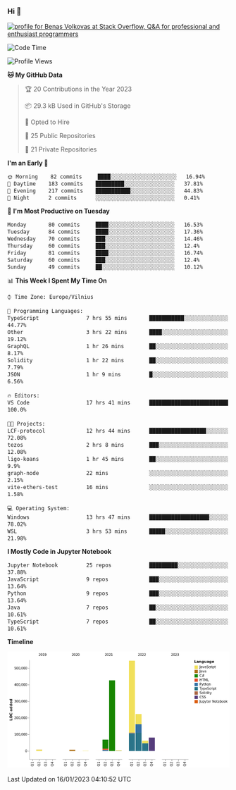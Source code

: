 ### Hi 👋
<a href="https://stackoverflow.com/users/14954249/benas-volkovas"><img src="https://stackoverflow.com/users/flair/14954249.png?theme=dark" width="208" height="58" alt="profile for Benas Volkovas at Stack Overflow, Q&amp;A for professional and enthusiast programmers" title="profile for Benas Volkovas at Stack Overflow, Q&amp;A for professional and enthusiast programmers"></a>

<!--START_SECTION:waka-->
![Code Time](http://img.shields.io/badge/Code%20Time-1%2C210%20hrs%2015%20mins-blue)

![Profile Views](http://img.shields.io/badge/Profile%20Views-5-blue)

**🐱 My GitHub Data** 

> 🏆 20 Contributions in the Year 2023
 > 
> 📦 29.3 kB Used in GitHub's Storage 
 > 
> 💼 Opted to Hire
 > 
> 📜 25 Public Repositories 
 > 
> 🔑 21 Private Repositories  
 > 
**I'm an Early 🐤** 

```text
🌞 Morning    82 commits     ████░░░░░░░░░░░░░░░░░░░░░   16.94% 
🌆 Daytime    183 commits    █████████░░░░░░░░░░░░░░░░   37.81% 
🌃 Evening    217 commits    ███████████░░░░░░░░░░░░░░   44.83% 
🌙 Night      2 commits      ░░░░░░░░░░░░░░░░░░░░░░░░░   0.41%

```
📅 **I'm Most Productive on Tuesday** 

```text
Monday       80 commits     ████░░░░░░░░░░░░░░░░░░░░░   16.53% 
Tuesday      84 commits     ████░░░░░░░░░░░░░░░░░░░░░   17.36% 
Wednesday    70 commits     ███░░░░░░░░░░░░░░░░░░░░░░   14.46% 
Thursday     60 commits     ███░░░░░░░░░░░░░░░░░░░░░░   12.4% 
Friday       81 commits     ████░░░░░░░░░░░░░░░░░░░░░   16.74% 
Saturday     60 commits     ███░░░░░░░░░░░░░░░░░░░░░░   12.4% 
Sunday       49 commits     ██░░░░░░░░░░░░░░░░░░░░░░░   10.12%

```


📊 **This Week I Spent My Time On** 

```text
⌚︎ Time Zone: Europe/Vilnius

💬 Programming Languages: 
TypeScript               7 hrs 55 mins       ███████████░░░░░░░░░░░░░░   44.77% 
Other                    3 hrs 22 mins       ████░░░░░░░░░░░░░░░░░░░░░   19.12% 
GraphQL                  1 hr 26 mins        ██░░░░░░░░░░░░░░░░░░░░░░░   8.17% 
Solidity                 1 hr 22 mins        ██░░░░░░░░░░░░░░░░░░░░░░░   7.79% 
JSON                     1 hr 9 mins         █░░░░░░░░░░░░░░░░░░░░░░░░   6.56%

🔥 Editors: 
VS Code                  17 hrs 41 mins      █████████████████████████   100.0%

🐱‍💻 Projects: 
LCF-protocol             12 hrs 44 mins      ██████████████████░░░░░░░   72.08% 
tezos                    2 hrs 8 mins        ███░░░░░░░░░░░░░░░░░░░░░░   12.08% 
ligo-koans               1 hr 45 mins        ██░░░░░░░░░░░░░░░░░░░░░░░   9.9% 
graph-node               22 mins             ░░░░░░░░░░░░░░░░░░░░░░░░░   2.15% 
vite-ethers-test         16 mins             ░░░░░░░░░░░░░░░░░░░░░░░░░   1.58%

💻 Operating System: 
Windows                  13 hrs 47 mins      ███████████████████░░░░░░   78.02% 
WSL                      3 hrs 53 mins       █████░░░░░░░░░░░░░░░░░░░░   21.98%

```

**I Mostly Code in Jupyter Notebook** 

```text
Jupyter Notebook         25 repos            █████████░░░░░░░░░░░░░░░░   37.88% 
JavaScript               9 repos             ███░░░░░░░░░░░░░░░░░░░░░░   13.64% 
Python                   9 repos             ███░░░░░░░░░░░░░░░░░░░░░░   13.64% 
Java                     7 repos             ██░░░░░░░░░░░░░░░░░░░░░░░   10.61% 
TypeScript               7 repos             ██░░░░░░░░░░░░░░░░░░░░░░░   10.61%

```


**Timeline**

![Chart not found](https://raw.githubusercontent.com/BenasVolkovas/BenasVolkovas/main/charts/bar_graph.png) 


 Last Updated on 16/01/2023 04:10:52 UTC
<!--END_SECTION:waka-->
